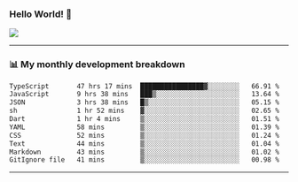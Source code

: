 ### Hello World! 👋

<a>
  <img align="center" src="https://github-readme-stats.vercel.app/api?username=megatunger&count_private=true&include_all_commits=true&bg_color=30,56CCF2,2F80ED&title_color=fff&text_color=fff" />
</a>

------
### 📊 My monthly development breakdown

<!--START_SECTION:waka-->

```txt
TypeScript       47 hrs 17 mins  ████████████████▓░░░░░░░░   66.91 %
JavaScript       9 hrs 38 mins   ███▒░░░░░░░░░░░░░░░░░░░░░   13.64 %
JSON             3 hrs 38 mins   █▒░░░░░░░░░░░░░░░░░░░░░░░   05.15 %
sh               1 hr 52 mins    ▓░░░░░░░░░░░░░░░░░░░░░░░░   02.65 %
Dart             1 hr 4 mins     ▒░░░░░░░░░░░░░░░░░░░░░░░░   01.51 %
YAML             58 mins         ▒░░░░░░░░░░░░░░░░░░░░░░░░   01.39 %
CSS              52 mins         ▒░░░░░░░░░░░░░░░░░░░░░░░░   01.24 %
Text             44 mins         ▒░░░░░░░░░░░░░░░░░░░░░░░░   01.04 %
Markdown         43 mins         ▒░░░░░░░░░░░░░░░░░░░░░░░░   01.02 %
GitIgnore file   41 mins         ▒░░░░░░░░░░░░░░░░░░░░░░░░   00.98 %
```

<!--END_SECTION:waka-->

------
